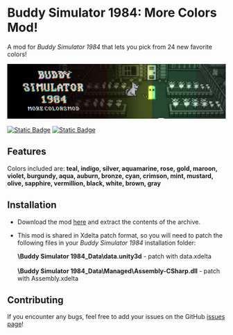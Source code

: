 # Buddy Simulator 1984: More Colors Mod!
A mod for *Buddy Simulator 1984* that lets you pick from 24 new favorite colors!
<p align="center">
    
![GitHub Cover](https://raw.githubusercontent.com/Wanja01YT/buddysimulator1984-morecolorsmod/main/images/github-banner.png)
    
</p>

[![Static Badge](https://img.shields.io/badge/gamejolt-1.1-green?logo=gamejolt&logoColor=green)](https://gamejolt.com/games/buddysimulator1984-morecolorsmod/941834)
[![Static Badge](https://img.shields.io/badge/license-CC%204.0%20BY--NC--SA-lightgrey)](https://creativecommons.org/licenses/by-nc-sa/4.0/deed.en)

## Features
Colors included are: **teal, indigo, silver, aquamarine, rose, gold, maroon, violet, burgundy, aqua, auburn, bronze, cyan, crimson, mint, mustard, olive, sapphire, vermillion, black, white, brown, gray**

## Installation

- Download the mod [here](https://github.com/Wanja01YT/buddysimulator1984-morecolorsmod/archive/refs/tags/release.zip) and extract the contents of the archive.
- This mod is shared in Xdelta patch format, so you will need to patch the following files in your *Buddy Simulator 1984* installation folder:
  
  **\Buddy Simulator 1984_Data\data.unity3d** - patch with data.xdelta<br/><br/>
  **\Buddy Simulator 1984_Data\Managed\Assembly-CSharp.dll** - patch with Assembly.xdelta
  
## Contributing
If you encounter any bugs, feel free to add your issues on the GitHub [issues page](https://github.com/Wanja01YT/buddysimulator1984-morecolorsmod/issues)!
